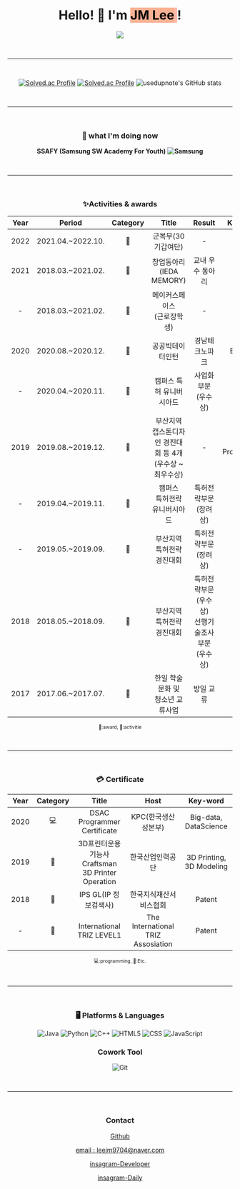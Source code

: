 <div align="center">
<h1> Hello! 👋 I'm <mark style='background-color : #f9b294'>JM Lee</mark><mark style="background-color : #ffbbaa"> </mark>! </h1>
    
<!--
##### 😄 자기소개 : 
-->
    
<a href="https://hits.seeyoufarm.com"><img src="https://hits.seeyoufarm.com/api/count/incr/badge.svg?url=https%3A%2F%2Fgithub.com%2Fusedupnote&count_bg=%23FFC98F&title_bg=%23FF9420&icon=&icon_color=%23E7E7E7&title=hits&edge_flat=false"/></a>

<br>
    
---
    
<br>

[![Solved.ac Profile](http://mazassumnida.wtf/api/v2/generate_badge?boj=usedupnote)](https://solved.ac/usedupnote/)    [![Solved.ac Profile](http://mazassumnida.wtf/api/v2/generate_badge?boj=leejm9704)](https://solved.ac/leejm9704/)
![usedupnote's GitHub stats](https://github-readme-stats.vercel.app/api?username=Usedupnote&show_icons=true&bg_color=ffffff)


    
<br>
    
---
    
<br>

### 🌱 what I'm doing now
**SSAFY (Samsung SW Academy For Youth)
![Samsung](https://img.shields.io/badge/Samsung-1428A0.svg?&style=flat-square&logo=Samsung&logoColor=white)**
    
<br>
    
---
    
<br>

### ✨Activities & awards
|Year|Period|Category|Title|Result|Key-word|
|:---:|:---:|:---:|:---:|:---:|:---:|
|2022|2021.04.~2022.10.|🚀|군복무(30기갑여단)|-|Military|
|2021|2018.03.~2021.02.|🚀|창업동아리(IEDA MEMORY)|교내 우수 동아리|-|
|-|2018.03.~2021.02.|🚀|메이커스페이스<br>(근로장학생)|-|-|
|2020|2020.08.~2020.12.|🚀|공공빅데이터인턴|경남테크노파크|Big-data|
|-|2020.04.~2020.11.|🥇|캠퍼스 특허 유니버시아드|사업화부문(우수상)|Patent|
|2019|2019.08.~2019.12.|🥇|부산지역 캡스톤디자인 경진대회 등 4개<br>(우수상 ~ 최우수상)|-|Game, Programming|
|-|2019.04.~2019.11.|🥇|캠퍼스<br>특허전략 유니버시아드|특허전략부문<br>(장려상)|Patent|
|-|2019.05.~2019.09.|🥇|부산지역<br>특허전략 경진대회|특허전략부문<br>(장려상)|Patent|
|2018|2018.05.~2018.09.|🥇|부산지역<br>특허전략 경진대회|특허전략부문<br>(우수상)<br>선행기술조사부문<br>(우수상)|Patent|
|2017|2017.06.~2017.07.|🚀|한일 학술문화 및 <br>청소년 교류사업|방일 교류|-|

<a style="font-size:8pt">🥇:award, 🚀:activitie </a>

<br>
    
---
    
<br>

### 💳 Certificate
|Year|Category|Title|Host|Key-word|
|:---:|:---:|:---:|:---:|:---:|
|2020|💻|DSAC Programmer Certificate|KPC(한국생산성본부)|Big-data, DataScience|
|2019|🤨|3D프린터운용기능사<br>Craftsman 3D Printer Operation|한국산업인력공단|3D Printing, 3D Modeling|
|2018|🤨|IPS GL(IP 정보검색사)|한국지식재산서비스협회|Patent|
|-|🤨|International TRIZ LEVEL1|The International TRIZ Assosiation|Patent|
    
<a style="font-size:8pt">💻:programming, 🤨:Etc.</a>

<br>   
    
---
    
<br>

### 🖥 Platforms & Languages
![Java](https://img.shields.io/badge/Java-007396.svg?&style=for-the-badge&logo=Java&logoColor=white)
![Python](https://img.shields.io/badge/Python-3776AB.svg?&style=for-the-badge&logo=Python&logoColor=white)
![C++](https://img.shields.io/badge/C++-00599C?style=for-the-badge&logo=cplusplus&logoColor=white)
![HTML5](https://img.shields.io/badge/HTML-E34F26.svg?&style=for-the-badge&logo=HTML5&logoColor=white)
![CSS](https://img.shields.io/badge/Css-E34F26.svg?&style=for-the-badge&logo=Css&logoColor=white)
![JavaScript](https://img.shields.io/badge/JavaScript-F7DF1E?style=for-the-badge&logo=JavaScript&logoColor=white)

### Cowork Tool
![Git](https://img.shields.io/badge/Git-F05032.svg?&style=for-the-badge&logo=Git&logoColor=white)
 
<br>

---

<br>
    

### Contact
<p>
  <i class="fa fa-github" aria-hidden="true"></i>
  <a href="https://www.github.com/usedupnote">Github</a>
</p>      
<p>
  <i class="fa fa-envelope" aria-hidden="true"></i>
  <a href="mailto:leejm9704@naver.com">email : leejm9704@naver.com</a>
</p>
<p>
  <i class="fa fa-instagram" aria-hidden="true"></i>
  <a href="https://www.instagram.com/idea.memory/">insagram-Developer</a>
</p>
<p>
  <i class="fa fa-instagram" aria-hidden="true"></i>
  <a href="https://www.instagram.com/i_m_meong/">insagram-Daily</a>
</p>

</div>

<!--
**usedupnote/usedupnote** is a ✨ _special_ ✨ repository because its `README.md` (this file) appears on your GitHub profile.

Here are some ideas to get you started:

- 🔭 I’m currently working on ...
- 👯 I’m looking to collaborate on ...
- 🤔 I’m looking for help with ...
- 💬 Ask me about ...
- 📫 How to reach me: ...
- 😄 Pronouns: ...
- ⚡ Fun fact: ...
-->
